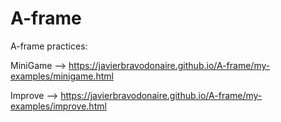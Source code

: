 # A-frame
A-frame practices:

MiniGame --> https://javierbravodonaire.github.io/A-frame/my-examples/minigame.html

Improve --> https://javierbravodonaire.github.io/A-frame/my-examples/improve.html
